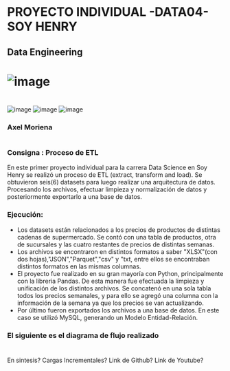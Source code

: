 ﻿# PROYECTO INDIVIDUAL -DATA04- SOY HENRY
 ## Data Engineering

# ![image](https://user-images.githubusercontent.com/103937102/198213872-3f8df29c-706f-4af2-8b4e-a805d2e4cbf4.png)
 
 #
  ![image](https://user-images.githubusercontent.com/103937102/198214396-e66bbba3-e91f-429a-9972-24687230b16a.png)
![image](https://user-images.githubusercontent.com/103937102/198214481-cc721b8b-75dc-49a0-8763-86af158242cd.png)
![image](https://user-images.githubusercontent.com/103937102/198215229-2cf74c68-56b3-4276-96b0-9aab61149a66.png)


 
 ### Axel Moriena
 #
 
### Consigna : Proceso de ETL 

En este primer proyecto individual para la carrera Data Science en Soy Henry se realizó un proceso de ETL (extract, transform and load). Se obtuvieron seis(6) datasets para luego realizar una arquitectura de datos. Procesando los archivos, efectuar limpieza y normalización de datos y posteriormente exportarlo a una base de datos.

### Ejecución:
* Los datasets están relacionados a los precios de productos de distintas cadenas de supermercado. Se contó con una tabla de productos, otra de sucursales y las cuatro restantes de precios de distintas semanas.
* Los archivos se encontraron en distintos formatos a saber "XLSX"(con dos hojas),"JSON","Parquet","csv" y "txt, entre ellos se encontraban distintos formatos en las mismas columnas.
* El proyecto fue realizado en su gran mayoría con Python, principalmente con la libreria Pandas. De esta manera fue efectuada la limpieza y unificación de los distintos archivos. Se concatenó en una sola tabla todos los precios semanales, y para ello se agregó una columna con la información de la semana ya que los precios se van actualizando.
* Por último fueron exportados los archivos a una base de datos. En este caso se utilizó MySQL, generando un Modelo Entidad-Relación. 

### El siguiente es el diagrama de flujo realizado

#


En sintesis?
Cargas Incrementales? Link de Github? Link de Youtube?




